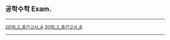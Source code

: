 ## 공학수학 Exam.
---
[2019_2_중간고사_A](https://colab.research.google.com/github/SeoulTechPSE/EngMath/blob/master/exams/mid_2019_2_A.ipynb)
[2019_2_중간고사_B](https://colab.research.google.com/github/SeoulTechPSE/EngMath/blob/master/exams/mid_2019_2_B.ipynb)

---
